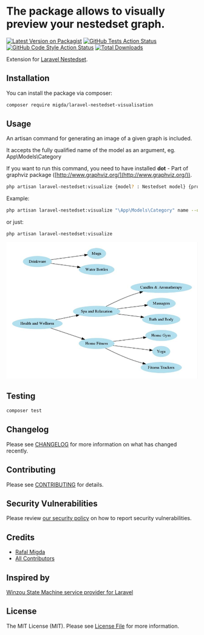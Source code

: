 # The package allows to visually preview your nestedset graph.

[![Latest Version on Packagist](https://img.shields.io/packagist/v/migda/laravel-nestedset-visualisation.svg?style=flat-square)](https://packagist.org/packages/migda/laravel-nestedset-visualisation)
[![GitHub Tests Action Status](https://img.shields.io/github/workflow/status/migda/laravel-nestedset-visualisation/run-tests?label=tests)](https://github.com/migda/laravel-nestedset-visualisation/actions?query=workflow%3Arun-tests+branch%3Amain)
[![GitHub Code Style Action Status](https://img.shields.io/github/workflow/status/migda/laravel-nestedset-visualisation/Check%20&%20fix%20styling?label=code%20style)](https://github.com/migda/laravel-nestedset-visualisation/actions?query=workflow%3A"Check+%26+fix+styling"+branch%3Amain)
[![Total Downloads](https://img.shields.io/packagist/dt/migda/laravel-nestedset-visualisation.svg?style=flat-square)](https://packagist.org/packages/migda/laravel-nestedset-visualisation)

Extension for [Laravel Nestedset](https://github.com/lazychaser/laravel-nestedset).

## Installation

You can install the package via composer:

```bash
composer require migda/laravel-nestedset-visualisation
```

## Usage

An artisan command for generating an image of a given graph is included.

It accepts the fully qualified name of the model as an argument, eg. App\Models\Category

If you want to run this command, you need to have installed **dot** - Part of graphviz package ([http://www.graphviz.org/](http://www.graphviz.org/)).

```bash
php artisan laravel-nestedset:visualize {model? : Nestedset model} {property? : model property as node label} {--output=./graph.jpg} {--format=jpg} {--direction=TB} {--dot-path=/usr/local/bin/dot}
```
Example:

```bash
php artisan laravel-nestedset:visualize "\App\Models\Category" name --output=categories_graph.jpg --format=jpg --direction=LR
```
or just:

```bash
php artisan laravel-nestedset:visualize
```

![test](example.jpg)

## Testing

```bash
composer test
```

## Changelog

Please see [CHANGELOG](CHANGELOG.md) for more information on what has changed recently.

## Contributing

Please see [CONTRIBUTING](.github/CONTRIBUTING.md) for details.

## Security Vulnerabilities

Please review [our security policy](../../security/policy) on how to report security vulnerabilities.

## Credits

- [Rafal Migda](https://github.com/migda)
- [All Contributors](../../contributors)

## Inspired by

[Winzou State Machine service provider for Laravel](https://github.com/sebdesign/laravel-state-machine#visualize-command)

## License

The MIT License (MIT). Please see [License File](LICENSE.md) for more information.
